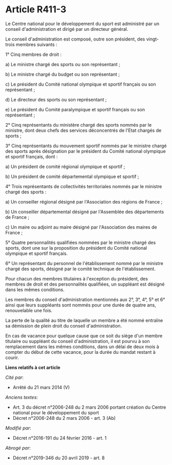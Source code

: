 # Article R411-3

Le Centre national pour le développement du sport est administré par un conseil d'administration et dirigé par un directeur
général. 

Le conseil d'administration est composé, outre son président, des vingt-trois membres suivants :  

1° Cinq membres de droit :

a) Le ministre chargé des sports ou son représentant ; 

b) Le ministre chargé du budget ou son représentant ; 

c) Le président du Comité national olympique et sportif français ou son représentant ; 

d) Le directeur des sports ou son représentant ; 

e) Le président du Comité paralympique et sportif français ou son représentant ;

2° Cinq représentants du ministère chargé des sports nommés par le ministre, dont deux chefs des services déconcentrés de
l'Etat chargés de sports ; 

3° Cinq représentants du mouvement sportif nommés par le ministre chargé des sports après désignation par le président du
Comité national olympique et sportif français, dont : 

a) Un président de comité régional olympique et sportif ; 

b) Un président de comité départemental olympique et sportif ; 

4° Trois représentants de collectivités territoriales nommés par le ministre chargé des sports : 

a) Un conseiller régional désigné par l'Association des régions de France ; 

b) Un conseiller départemental désigné par l'Assemblée des départements de France ; 

c) Un maire ou adjoint au maire désigné par l'Association des maires de France ; 

5° Quatre personnalités qualifiées nommées par le ministre chargé des sports, dont une sur la proposition du président du
Comité national olympique et sportif français. 

6° Un représentant du personnel de l'établissement nommé par le ministre chargé des sports, désigné par le comité technique
de l'établissement. 

Pour chacun des membres titulaires à l'exception du président, des membres de droit et des personnalités qualifiées, un
suppléant est désigné dans les mêmes conditions. 

Les membres du conseil d'administration mentionnés aux 2°, 3°, 4°, 5° et 6° ainsi que leurs suppléants sont nommés pour une
durée de quatre ans, renouvelable une fois.

La perte de la qualité au titre de laquelle un membre a été nommé entraîne sa démission de plein droit du conseil
d'administration. 

En cas de vacance pour quelque cause que ce soit du siège d'un membre titulaire ou suppléant du conseil d'administration, il
est pourvu à son remplacement dans les mêmes conditions, dans un délai de deux mois à compter du début de cette vacance, pour
la durée du mandat restant à courir.

**Liens relatifs à cet article**

_Cité par_:

  - Arrêté du 21 mars 2014 (V)

_Anciens textes_:

  - Art. 3 du décret n°2006-248 du 2 mars 2006 portant création du Centre national pour le développement du sport
  - Décret n°2006-248 du 2 mars 2006 - art. 3 (Ab)

_Modifié par_:

  - Décret n°2016-191 du 24 février 2016 - art. 1

_Abrogé par_:

  - Décret n°2019-346 du 20 avril 2019 - art. 8
